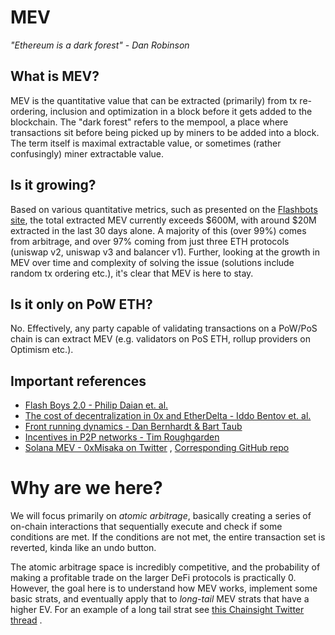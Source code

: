 # MEV

_"Ethereum is a dark forest" - Dan Robinson_

## What is MEV?

MEV is the quantitative value that can be extracted (primarily)
from tx re-ordering, inclusion and optimization in a block before
it gets added to the blockchain. The "dark forest" refers to the
mempool, a place where transactions sit before being picked up by
miners to be added into a block. The term itself is maximal
extractable value, or sometimes (rather confusingly) miner
extractable value.

## Is it growing?

Based on various quantitative metrics, such as presented on
the [Flashbots site](https://explore.flashbots.net), the total
extracted MEV currently exceeds $600M, with around $20M
extracted in the last 30 days alone. A majority of this (over 99%)
comes from arbitrage, and over 97% coming from just three
ETH protocols (uniswap v2, uniswap v3 and balancer v1). Further,
looking at the growth in MEV over time and complexity of solving the
issue (solutions include random tx ordering etc.), it's clear that MEV
is here to stay.

## Is it only on PoW ETH?

No. Effectively, any party capable of validating transactions
on a PoW/PoS chain is can extract MEV (e.g. validators on PoS ETH,
rollup providers on Optimism etc.).

## Important references

+ [Flash Boys 2.0 - Philip Daian et. al.](https://arxiv.org/abs/1904.05234)
+ [The cost of decentralization in 0x and EtherDelta - Iddo Bentov et. al.](https://hackingdistributed.com/2017/08/13/cost-of-decent/)
+ [Front running dynamics - Dan Bernhardt & Bart Taub](https://doi.org/10.1016/j.jet.2007.05.005)
+ [Incentives in P2P networks - Tim Roughgarden](http://theory.stanford.edu/~tim/f16/l/l5.pdf)
+ [Solana MEV - 0xMisaka on Twitter](https://twitter.com/0xmisaka/status/1506318206281170964?lang=en)
  , [Corresponding GitHub repo](https://github.com/0xMisaka/MEV-data-solana/blob/main/MEV-ARB-90-0322.ipynb)

# Why are we here?

We will focus primarily on _atomic arbitrage_, basically creating a
series of on-chain interactions that sequentially execute and
check if some conditions are met. If the conditions are not met,
the entire transaction set is reverted, kinda like an undo button.

The atomic arbitrage space is incredibly competitive, and the probability of
making a profitable trade on the larger DeFi protocols is practically 0.
However, the goal here is to understand how MEV works, implement some basic strats,
and eventually apply that to _long-tail_ MEV strats that have a higher EV.
For an example of a long tail strat
see [this Chainsight Twitter thread](https://twitter.com/ChainsightLabs/status/1460824051010744327?ref_src=twsrc%5Etfw%7Ctwcamp%5Etweetembed%7Ctwterm%5E1460824051010744327%7Ctwgr%5E%7Ctwcon%5Es1_&ref_url=https%3A%2F%2Fcalblockchain.mirror.xyz%2Fc56CHOu-Wow_50qPp2Wlg0rhUvdz1HLbGSUWlB_KX9o)
.